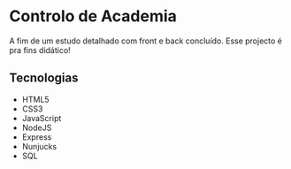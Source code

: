 # Controlo de Academia
A fim de um estudo detalhado com front e back concluído. Esse projecto é pra fins didático!

## Tecnologias
- HTML5
- CSS3
- JavaScript
- NodeJS
- Express
- Nunjucks
- SQL

